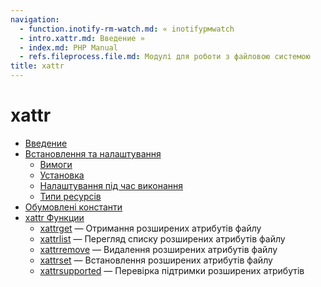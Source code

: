```yaml
---
navigation:
  - function.inotify-rm-watch.md: « inotifyрмwatch
  - intro.xattr.md: Введение »
  - index.md: PHP Manual
  - refs.fileprocess.file.md: Модулі для роботи з файловою системою
title: xattr
---
```

# xattr

-   [Введение](intro.xattr.md)
-   [Встановлення та налаштування](xattr.setup.md)
    -   [Вимоги](xattr.requirements.md)
    -   [Установка](xattr.installation.md)
    -   [Налаштування під час виконання](xattr.configuration.md)
    -   [Типи ресурсів](xattr.resources.md)
-   [Обумовлені константи](xattr.constants.md)
-   [xattr Функции](ref.xattr.md)
    -   [xattrget](function.xattr-get.md) — Отримання розширених атрибутів файлу
    -   [xattrlist](function.xattr-list.md) — Перегляд списку розширених атрибутів файлу
    -   [xattrremove](function.xattr-remove.md) — Видалення розширених атрибутів файлу
    -   [xattrset](function.xattr-set.md) — Встановлення розширених атрибутів файлу
    -   [xattrsupported](function.xattr-supported.md) — Перевірка підтримки розширених атрибутів
